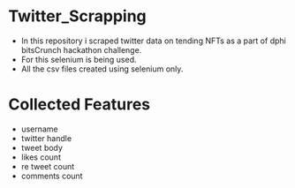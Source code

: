 # Twitter_Scrapping
- In this repository i scraped twitter data on tending NFTs as a part of dphi bitsCrunch hackathon challenge.
- For this selenium is being used.
- All the csv files created using selenium only.

# Collected Features
- username 
- twitter handle
- tweet body
- likes count
- re tweet count
- comments count
